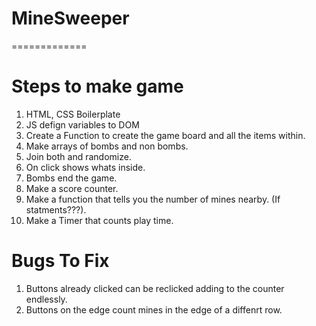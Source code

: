 # MineSweeper
=============

Steps to make game
==================
1. HTML, CSS Boilerplate
2. JS defign variables to DOM
3. Create a Function to create the game board and all the items within.
4. Make arrays of bombs and non bombs.
5. Join both and randomize.
6. On click shows whats inside.
7. Bombs end the game.
8. Make a score counter.
9. Make a function that tells you the number of mines nearby. (If statments???).
10. Make a Timer that counts play time.



Bugs To Fix
===========
1. Buttons already clicked can be reclicked adding to the counter endlessly.
2. Buttons on the edge count mines in the edge of a diffenrt row.
